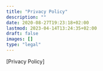 ```yaml
---
title: "Privacy Policy"
description: ""
date: 2020-08-27T19:23:18+02:00
lastmod: 2023-04-14T13:24:35+02:00
draft: false
images: []
type: "legal"
---
```


[Privacy Policy]
